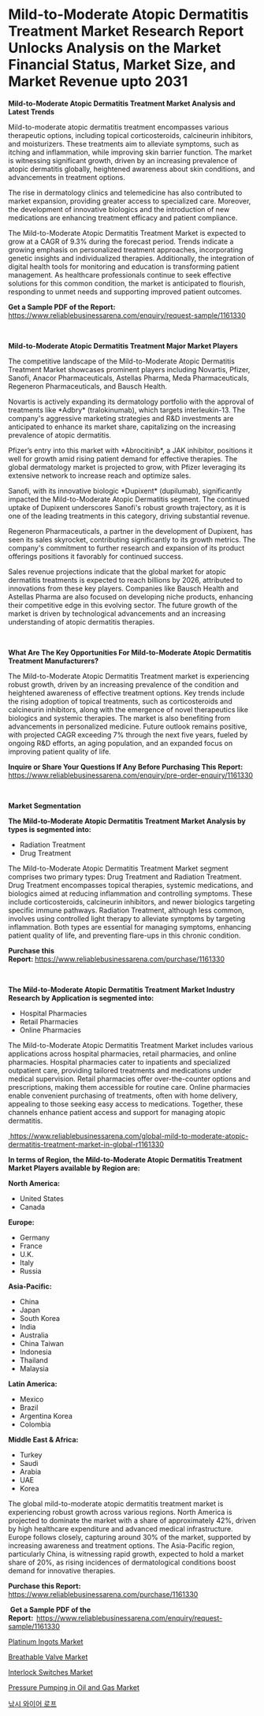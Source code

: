<p><h1>Mild-to-Moderate Atopic Dermatitis Treatment Market Research Report Unlocks Analysis on the Market Financial Status, Market Size, and Market Revenue upto 2031</h1></p><p><strong>Mild-to-Moderate Atopic Dermatitis Treatment Market Analysis and Latest Trends</strong></p>
<p><p>Mild-to-moderate atopic dermatitis treatment encompasses various therapeutic options, including topical corticosteroids, calcineurin inhibitors, and moisturizers. These treatments aim to alleviate symptoms, such as itching and inflammation, while improving skin barrier function. The market is witnessing significant growth, driven by an increasing prevalence of atopic dermatitis globally, heightened awareness about skin conditions, and advancements in treatment options. </p><p>The rise in dermatology clinics and telemedicine has also contributed to market expansion, providing greater access to specialized care. Moreover, the development of innovative biologics and the introduction of new medications are enhancing treatment efficacy and patient compliance. </p><p>The Mild-to-Moderate Atopic Dermatitis Treatment Market is expected to grow at a CAGR of 9.3% during the forecast period. Trends indicate a growing emphasis on personalized treatment approaches, incorporating genetic insights and individualized therapies. Additionally, the integration of digital health tools for monitoring and education is transforming patient management. As healthcare professionals continue to seek effective solutions for this common condition, the market is anticipated to flourish, responding to unmet needs and supporting improved patient outcomes.</p></p>
<p><strong>Get a Sample PDF of the Report:&nbsp;</strong> <a href="https://www.reliablebusinessarena.com/enquiry/request-sample/1161330">https://www.reliablebusinessarena.com/enquiry/request-sample/1161330</a></p>
<p>&nbsp;</p>
<p><strong>Mild-to-Moderate Atopic Dermatitis Treatment Major Market Players</strong></p>
<p><p>The competitive landscape of the Mild-to-Moderate Atopic Dermatitis Treatment Market showcases prominent players including Novartis, Pfizer, Sanofi, Anacor Pharmaceuticals, Astellas Pharma, Meda Pharmaceuticals, Regeneron Pharmaceuticals, and Bausch Health. </p><p>Novartis is actively expanding its dermatology portfolio with the approval of treatments like *Adbry* (tralokinumab), which targets interleukin-13. The company's aggressive marketing strategies and R&D investments are anticipated to enhance its market share, capitalizing on the increasing prevalence of atopic dermatitis.</p><p>Pfizer’s entry into this market with *Abrocitinib*, a JAK inhibitor, positions it well for growth amid rising patient demand for effective therapies. The global dermatology market is projected to grow, with Pfizer leveraging its extensive network to increase reach and optimize sales.</p><p>Sanofi, with its innovative biologic *Dupixent* (dupilumab), significantly impacted the Mild-to-Moderate Atopic Dermatitis segment. The continued uptake of Dupixent underscores Sanofi's robust growth trajectory, as it is one of the leading treatments in this category, driving substantial revenue.</p><p>Regeneron Pharmaceuticals, a partner in the development of Dupixent, has seen its sales skyrocket, contributing significantly to its growth metrics. The company's commitment to further research and expansion of its product offerings positions it favorably for continued success.</p><p>Sales revenue projections indicate that the global market for atopic dermatitis treatments is expected to reach billions by 2026, attributed to innovations from these key players. Companies like Bausch Health and Astellas Pharma are also focused on developing niche products, enhancing their competitive edge in this evolving sector. The future growth of the market is driven by technological advancements and an increasing understanding of atopic dermatitis therapies.</p></p>
<p>&nbsp;</p>
<p><strong>What Are The Key Opportunities For Mild-to-Moderate Atopic Dermatitis Treatment Manufacturers?</strong></p>
<p><p>The Mild-to-Moderate Atopic Dermatitis Treatment market is experiencing robust growth, driven by an increasing prevalence of the condition and heightened awareness of effective treatment options. Key trends include the rising adoption of topical treatments, such as corticosteroids and calcineurin inhibitors, along with the emergence of novel therapeutics like biologics and systemic therapies. The market is also benefiting from advancements in personalized medicine. Future outlook remains positive, with projected CAGR exceeding 7% through the next five years, fueled by ongoing R&D efforts, an aging population, and an expanded focus on improving patient quality of life.</p></p>
<p><strong>Inquire or Share Your Questions If Any Before Purchasing This Report:</strong> <a href="https://www.reliablebusinessarena.com/enquiry/pre-order-enquiry/1161330">https://www.reliablebusinessarena.com/enquiry/pre-order-enquiry/1161330</a></p>
<p>&nbsp;</p>
<p><strong>Market Segmentation</strong></p>
<p><strong>The Mild-to-Moderate Atopic Dermatitis Treatment Market Analysis by types is segmented into:</strong></p>
<p><ul><li>Radiation Treatment</li><li>Drug Treatment</li></ul></p>
<p><p>The Mild-to-Moderate Atopic Dermatitis Treatment Market segment comprises two primary types: Drug Treatment and Radiation Treatment. Drug Treatment encompasses topical therapies, systemic medications, and biologics aimed at reducing inflammation and controlling symptoms. These include corticosteroids, calcineurin inhibitors, and newer biologics targeting specific immune pathways. Radiation Treatment, although less common, involves using controlled light therapy to alleviate symptoms by targeting inflammation. Both types are essential for managing symptoms, enhancing patient quality of life, and preventing flare-ups in this chronic condition.</p></p>
<p><strong>Purchase this Report:&nbsp;</strong><a href="https://www.reliablebusinessarena.com/purchase/1161330">https://www.reliablebusinessarena.com/purchase/1161330</a></p>
<p>&nbsp;</p>
<p><strong>The Mild-to-Moderate Atopic Dermatitis Treatment Market Industry Research by Application is segmented into:</strong></p>
<p><ul><li>Hospital Pharmacies</li><li>Retail Pharmacies</li><li>Online Pharmacies</li></ul></p>
<p><p>The Mild-to-Moderate Atopic Dermatitis Treatment Market includes various applications across hospital pharmacies, retail pharmacies, and online pharmacies. Hospital pharmacies cater to inpatients and specialized outpatient care, providing tailored treatments and medications under medical supervision. Retail pharmacies offer over-the-counter options and prescriptions, making them accessible for routine care. Online pharmacies enable convenient purchasing of treatments, often with home delivery, appealing to those seeking easy access to medications. Together, these channels enhance patient access and support for managing atopic dermatitis.</p></p>
<p><a href="https://www.reliablebusinessarena.com/global-mild-to-moderate-atopic-dermatitis-treatment-market-in-global-r1161330">&nbsp;https://www.reliablebusinessarena.com/global-mild-to-moderate-atopic-dermatitis-treatment-market-in-global-r1161330</a></p>
<p><strong>In terms of Region, the Mild-to-Moderate Atopic Dermatitis Treatment Market Players available by Region are:</strong></p>
<p>
    <p> <strong> North America: </strong>
        <ul>
            <li>United States</li>
            <li>Canada</li>
        </ul>
        </p> 
    <p> <strong> Europe: </strong>
        <ul>
            <li>Germany</li>
            <li>France</li>
            <li>U.K.</li>
            <li>Italy</li>
            <li>Russia</li>
        </ul>
        </p> 
    <p> <strong> Asia-Pacific: </strong>
        <ul>
            <li>China</li>
            <li>Japan</li>
            <li>South Korea</li>
            <li>India</li>
            <li>Australia</li>
            <li>China Taiwan</li>
            <li>Indonesia</li>
            <li>Thailand</li>
            <li>Malaysia</li>
        </ul>
        </p> 
    <p> <strong> Latin America: </strong>
        <ul>
            <li>Mexico</li>
            <li>Brazil</li>
            <li>Argentina Korea</li>
            <li>Colombia</li>
        </ul>
        </p> 
    <p> <strong> Middle East & Africa: </strong>
        <ul>
            <li>Turkey</li>
            <li>Saudi</li>
            <li>Arabia</li>
            <li>UAE</li>
            <li>Korea</li>
        </ul>
    </p>
    </p>
<p><p>The global mild-to-moderate atopic dermatitis treatment market is experiencing robust growth across various regions. North America is projected to dominate the market with a share of approximately 42%, driven by high healthcare expenditure and advanced medical infrastructure. Europe follows closely, capturing around 30% of the market, supported by increasing awareness and treatment options. The Asia-Pacific region, particularly China, is witnessing rapid growth, expected to hold a market share of 20%, as rising incidences of dermatological conditions boost demand for innovative therapies.</p></p>
<p><strong>Purchase this Report: </strong><a href="https://www.reliablebusinessarena.com/purchase/1161330">https://www.reliablebusinessarena.com/purchase/1161330</a></p>
<p>&nbsp;<strong>Get a Sample PDF of the Report:&nbsp;&nbsp;</strong><a href="https://www.reliablebusinessarena.com/enquiry/request-sample/1161330">https://www.reliablebusinessarena.com/enquiry/request-sample/1161330</a></p>
<p><strong></strong></p>
<p><p><a href="https://issuu.com/reportprime-2/docs/platinum-ingots-market-size-2030.pp_88e17028797556">Platinum Ingots Market</a></p><p><a href="https://www.linkedin.com/pulse/strategic-market-insights-navigating-global-breathable-valve-xncnf?trackingId=JvfhoPVySjuwyuETP81noA%3D%3D">Breathable Valve Market</a></p><p><a href="https://www.linkedin.com/pulse/interlock-switches-market-evolution-global-trends-regional-loh6c?trackingId=65sFFfRRQ8qukdj7OGaXxQ%3D%3D">Interlock Switches Market</a></p><p><a href="https://github.com/indrystar/Market-Research-Report-List-5/blob/main/pressure-pumping-in-oil-and-gas-market.md">Pressure Pumping in Oil and Gas Market</a></p><p><a href="https://medium.com/@hossainvi014/%EC%84%B8%EA%B3%84-fishing-wire-rope-market-%EC%9D%80-2024%EC%97%90%EC%84%9C-2031%EB%A1%9C-%EC%97%B0%ED%8F%89%EA%B7%A0-%EC%A6%9D%EA%B0%80%EC%9C%A8%EC%9D%84-%EB%B3%B4%EC%9D%BC-%EA%B2%83%EC%9C%BC%EB%A1%9C-%EC%98%88%EC%83%81%EB%90%A9%EB%8B%88%EB%8B%A4-08d8dddee661">낚시 와이어 로프</a></p></p>